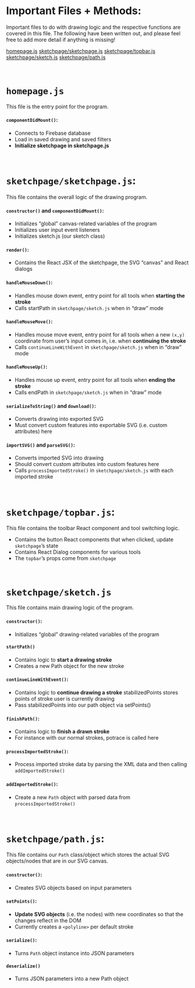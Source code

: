 # Important Files + Methods:

Important files to do with drawing logic and the respective functions are covered in this file. The following have been written out, and please feel free to add more detail if anything is missing!

[homepage.js](#homepagejs)
[sketchpage/sketchpage.js](#sketchpagesketchpagejs)
[sketchpage/topbar.js](#sketchpagetopbarjs)
[sketchpage/sketch.js](#sketchpagesketchjs)
[sketchpage/path.js](#sketchpagepathjs)

<br>

# `homepage.js` 

This file is the entry point for the program.

#### `componentDidMount()`:
- Connects to Firebase database
- Load in saved drawing and saved filters
- **Initialize sketchpage in sketchpage.js**

<br>

# `sketchpage/sketchpage.js`: 

This file contains the overall logic of the drawing program.

#### `constructor()` and `componentDidMount()`:
- Initializes “global” canvas-related variables of the program
- Initializes user input event listeners 
- Initializes sketch.js (our sketch class)

#### `render()`:
- Contains the React JSX of the sketchpage, the SVG “canvas” and React dialogs

#### `handleMouseDown()`:
- Handles mouse down event, entry point for all tools when **starting the stroke**
- Calls startPath in `sketchpage/sketch.js` when in “draw” mode

#### `handleMouseMove()`:
- Handles mouse move event, entry point for all tools when a new `(x,y)` coordinate from user’s input comes in, i.e. when **continuing the stroke**
- Calls `continueLineWithEvent` in `sketchpage/sketch.js` when in “draw” mode

#### `handleMouseUp()`:
- Handles mouse up event, entry point for all tools when **ending the stroke**
- Calls endPath in `sketchpage/sketch.js` when in “draw” mode

#### `serializeToString()` and `download()`:
- Converts drawing into exported SVG
- Must convert custom features into exportable SVG (i.e. custom attributes) here

#### `importSVG()` and `parseSVG()`:
- Converts imported SVG into drawing
- Should convert custom attributes into custom features here
- Calls `processImportedStroke()` in `sketchpage/sketch.js` with each imported stroke

<br>

# `sketchpage/topbar.js`:

This file contains the toolbar React component and tool switching logic.

- Contains the button React components that when clicked, update `sketchpage`’s state
- Contains React Dialog components for various tools
- The `topbar`’s props come from `sketchpage`

<br>

# `sketchpage/sketch.js` 

This file contains main drawing logic of the program.

#### `constructor()`:
- Initializes “global” drawing-related variables of the program

#### `startPath()`
- Contains logic to **start a drawing stroke**
- Creates a new Path object for the new stroke

#### `continueLineWithEvent()`:
- Contains logic to **continue drawing a stroke**
stabilizedPoints stores points of stroke user is currently drawing
- Pass stabilizedPoints into our path object via setPoints()

#### `finishPath()`:
- Contains logic to **finish a drawn stroke**
- For instance with our normal strokes, potrace is called here
 
#### `processImportedStroke()`:
- Process imported stroke data by parsing the XML data and then calling `addImportedStroke()`

#### `addImportedStroke()`:
- Create a new `Path` object with parsed data from `processImportedStroke()`

<br>

# `sketchpage/path.js`:

This file contains our `Path` class/object which stores the actual SVG objects/nodes that are in our SVG canvas.

#### `constructor()`:
- Creates SVG objects based on input parameters

#### `setPoints()`:
- **Update SVG objects** (i.e. the nodes) with new coordinates so that the changes reflect in the DOM
- Currently creates a `<polyline>` per default stroke

#### `serialize()`:
- Turns `Path` object instance into JSON parameters 

#### `deserialize()`
- Turns JSON parameters into a new Path object

